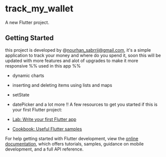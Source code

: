 # track_my_wallet

A new Flutter project.

## Getting Started

this project is developed by @nourhan_sabrrii@gmail.com, it's a simple application to track your money and where do you spend it, soon this will be updated with more features and alot of upgrades to make it more responsive 
%% used in this app %%
- dynamic charts
- inserting and deleting items using lists and maps 
- setState 
- datePicker and a lot more !!
A few resources to get you started if this is your first Flutter project:

- [Lab: Write your first Flutter app](https://docs.flutter.dev/get-started/codelab)
- [Cookbook: Useful Flutter samples](https://docs.flutter.dev/cookbook)

For help getting started with Flutter development, view the
[online documentation](https://docs.flutter.dev/), which offers tutorials,
samples, guidance on mobile development, and a full API reference.
